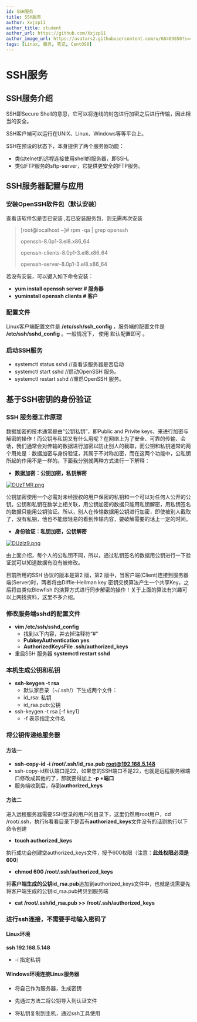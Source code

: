 ```yaml
---
id: SSH服务
title: SSH服务
author: Xxjzp11
author_title: student
author_url: https://github.com/Xxjzp11
author_image_url: https://avatars2.githubusercontent.com/u/68409850?s=460&u=144d3c818e76fe4b88687db84279fad48b198818&v=4
tags: [Linux, 服务, 笔记, CentOS8]
---
```


# SSH服务

## SSH服务介绍

SSH即Secure Shell的意思，它可以将连线的封包进行加密之后进行传输，因此相当的安全。

SSH客户端可以运行在UNIX、Linux、Windows等等平台上。

<!--truncate-->

SSH在预设的状态下，本身提供了两个服务器功能：

- 类似telnet的远程连接使用shell的服务器，即SSH。
- 类似FTP服务的sftp-server，它提供更安全的FTP服务。

## SSH服务器配置与应用

### 安装OpenSSH软件包（默认安装）

查看该软件包是否已安装 ,若已安装服务包，则无需再次安装

> [root@localhost ~]# rpm -qa | grep openssh
>
> openssh-8.0p1-3.el8.x86_64
>
> openssh-clients-8.0p1-3.el8.x86_64
>
> openssh-server-8.0p1-3.el8.x86_64

若没有安装，可以键入如下命令安装：

- **yum install openssh server # 服务器**
- **yuminstall openssh clients # 客户**

### 配置文件

Linux客户端配置文件是 **/etc/ssh/ssh_config** ，服务端的配置文件是 **/etc/ssh/sshd_config** 。一般情况下， 使用 默认配置即可 。

### 启动SSH服务

- systemctl status sshd       //查看该服务器是否启动
- systemctl start sshd          //启动OpenSSH 服务。
- systemctl restart sshd     //重启OpenSSH 服务。

## 基于SSH密钥的身份验证

### SSH 服务器工作原理

数据加密的技术通常是由“公钥私钥”，即Public and Privite keys，来进行加密与解密的操作！而公钥与私钥又有什么用呢？在网络上为了安全、可靠的传输、会话，我们通常会对传输的数据进行加密以防止别人的截取，而公钥和私钥通常的两个用处是：数据加密与身份验证，其属于不对称加密，而在这两个功能中，公私钥所起的作用不是一样的。下面我分别就两种方式进行一下解释：

- **数据加密：公钥加密，私钥解密**

[![DUzTMR.png](https://s3.ax1x.com/2020/11/25/DUzTMR.png)](https://imgchr.com/i/DUzTMR)

公钥加密使用一个必需对未经授权的用户保密的私钥和一个可以对任何人公开的公钥。公钥和私钥在数学上相关联，用公钥加密的数据只能用私钥解密，用私钥签名的数据只能用公钥验证。所以，别人在传输数据用公钥进行加密，即使被别人截取了，没有私钥，他也不能很轻易的看到传输内容，要破解需要的话上一定的时间。

- **身份验证：私钥加密，公钥解密**

[![DUzIz9.png](https://s3.ax1x.com/2020/11/25/DUzIz9.png)](https://imgchr.com/i/DUzIz9)

由上面介绍，每个人的公私钥不同，所以，通过私钥签名的数据用公钥进行一下验证就可以知道数据有没有被修改。

目前所用的SSH 协议的版本是第2 版，第2 版中，当客户端(Client)连接到服务器端(Server)时，两者将由Diffie-Hellman key 密钥交换算法产生一个共享Key，之后将由类似Blowfish 的演算方式进行同步解密的操作！关于上面的算法有兴趣可以上网找资料，这里不多介绍。

### 修改服务端sshd的配置文件

- **vim /etc/ssh/sshd_config**
  - 找到以下内容，并去掉注释符“#”
  - **PubkeyAuthentication yes**
  - **AuthorizedKeysFile .ssh/authorized_keys**
- 重启SSH 服务器 **systemctl restart sshd**

### 本机生成公钥和私钥

- **ssh-keygen -t rsa**
  - 默认家目录（~/.ssh/）下生成两个文件：
  - id_rsa: 私钥
  - id_rsa.pub:公钥
- ssh-keygen -t rsa [-f key1] 
  - -f 表示指定文件名

### 将公钥传递给服务器

#### 方法一

- **ssh-copy-id -i /root/.ssh/id_rsa.pub root@192.168.5.148**
- ssh-copy-id默认端口是22，如果您的SSH端口不是22，也就是远程服务器端口修改成其他的了，那就要得加上 **-p +端口**
- 服务端收到后，存到**authorized_keys**

#### 方法二

进入远程服务器需要SSH登录的用户的目录下，这里仍然用root用户，cd /root/.ssh，执行ls看看目录下是否有**authorized_keys**文件没有的话则执行以下命令创建

- **touch authorized_keys**

执行成功会创建空authorized_keys文件，授予600权限（注意：**此处权限必须是600**）

- **chmod 600 /root/.ssh/authorized_keys**

将**客户端生成的公钥id_rsa.pub**追加到authorized_keys文件中，也就是说需要先将客户端生成的公钥id_rsa.pub拷贝到服务端

- **cat /root/.ssh/id_rsa.pub >> /root/.ssh/authorized_keys**

### 进行ssh连接，不需要手动输入密码了

#### Linux环境

**ssh  192.168.5.148**

- -i     指定私钥

#### Windows环境连接Linux服务器

- 将自己作为服务器，生成密钥

- 先通过方法二将公钥导入到认证文件
- 将私钥复制到主机，通过ssh工具使用